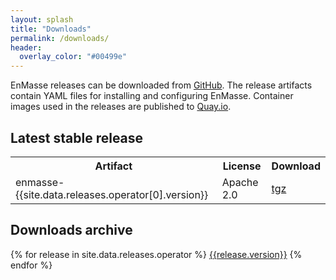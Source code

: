 ```yaml
---
layout: splash
title: "Downloads"
permalink: /downloads/
header:
  overlay_color: "#00499e"
---
```


EnMasse releases can be downloaded from [GitHub](https://github.com/EnMasseProject/enmasse/releases). The release artifacts contain YAML files for installing and configuring EnMasse. Container images used in the releases are published to [Quay.io](https://quay.io/repository/enmasse/).

## Latest stable release

<table class="releasetable"> 
  <tbody>
  <tr class="releaserow">
  <th>Artifact</th>
  <th>License</th>
  <th>Download</th>
  </tr>
  <tr>
    <td class="releasetdfirst">enmasse-{{site.data.releases.operator[0].version}}</td>
    <td class="releasetd">Apache 2.0</td>
    <td class="releasetd"><a href="https://github.com/EnMasseProject/enmasse/releases/download/{{site.data.releases.operator[0].version}}/enmasse-{{site.data.releases.operator[0].version}}.tgz">tgz</a></td>
  </tr>
  </tbody>
</table>

## Downloads archive

{% for release in site.data.releases.operator %}
[{{release.version}}](https://github.com/EnMasseProject/enmasse/releases/{{release.version}})
{% endfor %}
